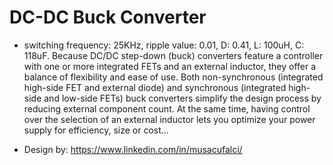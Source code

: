 # DC-DC Buck Converter

- switching frequency: 25KHz, ripple value: 0.01, D: 0.41, L: 100uH, C: 118uF. Because DC/DC step-down (buck) converters feature a controller with one or more integrated FETs and an external inductor, they offer a balance of flexibility and ease of use. Both non-synchronous (integrated high-side FET and external diode) and synchronous (integrated high-side and low-side FETs) buck converters simplify the design process by reducing external component count. At the same time, having control over the selection of an external inductor lets you optimize your power supply for efficiency, size or cost...

- Design by: https://www.linkedin.com/in/musacufalci/
